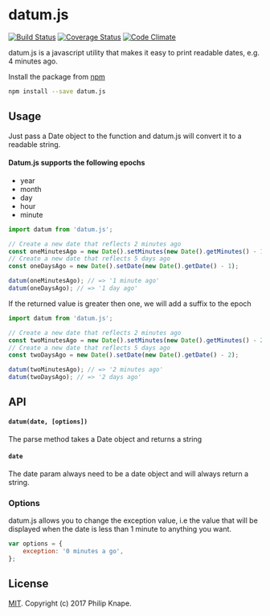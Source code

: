 # datum.js

[![Build Status](https://travis-ci.org/Knape/datum.js.svg?branch=master)](https://travis-ci.org/Knape/datum.js)
[![Coverage Status](https://coveralls.io/repos/github/Knape/datum.js/badge.svg?branch=master)](https://coveralls.io/github/Knape/datum.js?branch=master)
[![Code Climate](https://codeclimate.com/github/Knape/extract.js/badges/gpa.svg)](https://codeclimate.com/github/Knape/extract.js)

datum.js is a javascript utility that makes it easy to print readable dates, e.g. 4 minutes ago.

Install the package from [npm](https://npmjs.com/release)

```bash
npm install --save datum.js
```

## Usage

Just pass a Date object to the function and datum.js will convert it to a readable string.

#### Datum.js supports the following epochs
* year
* month
* day
* hour
* minute

```js
import datum from 'datum.js';

// Create a new date that reflects 2 minutes ago
const oneMinutesAgo = new Date().setMinutes(new Date().getMinutes() - 1);
// Create a new date that reflects 5 days ago
const oneDaysAgo = new Date().setDate(new Date().getDate() - 1);

datum(oneMinutesAgo); // => '1 minute ago'
datum(oneDaysAgo); // => '1 day ago'
```

If the returned value is greater then one, we will add a suffix to the epoch

```js
import datum from 'datum.js';

// Create a new date that reflects 2 minutes ago
const twoMinutesAgo = new Date().setMinutes(new Date().getMinutes() - 2);
// Create a new date that reflects 5 days ago
const twoDaysAgo = new Date().setDate(new Date().getDate() - 2);

datum(twoMinutesAgo); // => '2 minutes ago'
datum(twoDaysAgo); // => '2 days ago'
```

## API

#### `datum(date, [options])`
The parse method takes a Date object and returns a string

#### `date`
The date param always need to be a date object and will always return a string.

### Options
datum.js allows you to change the exception value, i.e the value that will be displayed when the date is less than 1 minute to anything you want.
```javascript
var options = {
    exception: '0 minutes a go',
};
```

## License

[MIT](LICENSE). Copyright (c) 2017 Philip Knape.

